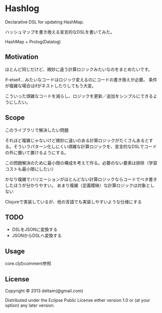 # Hashlog

Declarative DSL for updating HashMap.

ハッシュマップを書き換える宣言的なDSLを書いてみた。

HashMap + Prolog(Datalog)

## Motivation

ほとんど同じだけど、微妙に違う計算ロジックみたいなのをまとめたいです。

if-elseif... みたいなコードはロジック変えるのにコードの書き換えが必要。
条件が複雑な場合はifがネストしたりしてもう大変。

こういった煩雑なコードを減らし、ロジックを更新／追加をシンプルにできるようにしたい。

## Scope

このライブラリで解決したい問題

それほど複雑じゃないけど微妙に違いのある計算ロジックがたくさんあるとする。そういうパターン化しにくい煩雑な計算ロジックを、宣言的なDSLでコードの外に置いて置けるようにする。

この問題解決のために最小限の構成を考えて作る。必要のない要素は排除（学習コストも最小限にしたい）

かなり複雑でバリエーションがほとんどない計算ロジックならコードでベタ書きしたほうが分かりやすい。
あまり複雑（定義曖昧）な計算ロジックは対象としない

Clojureで実装しているが、他の言語でも実装しやすいような仕様にする

## TODO

* DSLをJSONに変換する
* JSONからDSLへ変換する

## Usage

core.cljのcomment参照

## License

Copyright © 2013 deltam(@gmail.com)

Distributed under the Eclipse Public License either version 1.0 or (at your option) any later version.